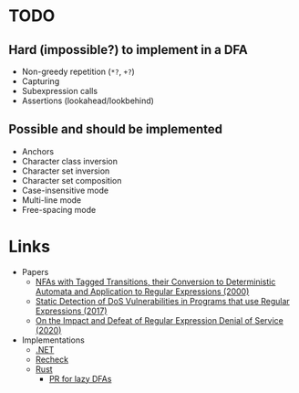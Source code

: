 # TODO

## Hard (impossible?) to implement in a DFA

* Non-greedy repetition (`*?`, `+?`)
* Capturing
* Subexpression calls
* Assertions (lookahead/lookbehind)

## Possible and should be implemented

* Anchors
* Character class inversion
* Character set inversion
* Character set composition
* Case-insensitive mode
* Multi-line mode
* Free-spacing mode

# Links

* Papers
  * [NFAs with Tagged Transitions, their Conversion to Deterministic Automata and Application to Regular Expressions (2000)](https://laurikari.net/ville/spire2000-tnfa.pdf)
  * [Static Detection of DoS Vulnerabilities in Programs that use Regular Expressions (2017)](https://arxiv.org/abs/1701.04045)
  * [On the Impact and Defeat of Regular Expression Denial of Service (2020)](https://vtechworks.lib.vt.edu/handle/10919/98593)
* Implementations
  * [.NET](https://docs.microsoft.com/en-us/dotnet/standard/base-types/details-of-regular-expression-behavior)
  * [Recheck](https://makenowjust-labs.github.io/recheck/docs/internals/background/)
  * [Rust](https://github.com/rust-lang/regex/blob/master/HACKING.md)
    * [PR for lazy DFAs](https://github.com/rust-lang/regex/pull/164)
